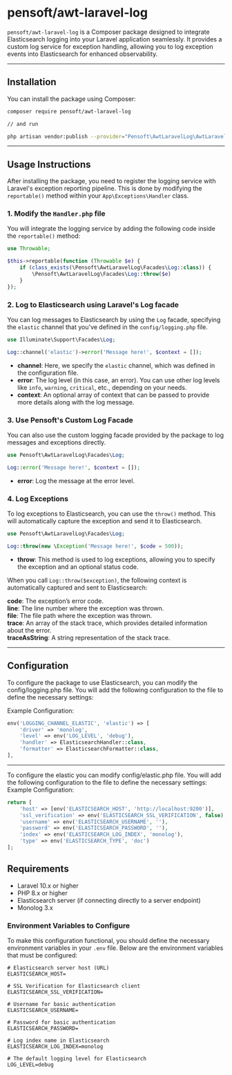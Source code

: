 # pensoft/awt-laravel-log

`pensoft/awt-laravel-log` is a Composer package designed to integrate Elasticsearch logging into your Laravel application seamlessly. It provides a custom log service for exception handling, allowing you to log exception events into Elasticsearch for enhanced observability.

---

## Installation

You can install the package using Composer:

```bash
composer require pensoft/awt-laravel-log

// and run 

php artisan vendor:publish --provider="Pensoft\AwtLaravelLog\AwtLaravelLogServiceProvider"
```

---

## Usage Instructions

After installing the package, you need to register the logging service with Laravel's exception reporting pipeline. This is done by modifying the `reportable()` method within your `App\Exceptions\Handler` class.

### 1. Modify the `Handler.php` file
You will integrate the logging service by adding the following code inside the `reportable()` method:

```php
use Throwable;

$this->reportable(function (Throwable $e) {
    if (class_exists(\Pensoft\AwtLaravelLog\Facades\Log::class)) {
        \Pensoft\AwtLaravelLog\Facades\Log::throw($e)
    }
});
```

### 2. Log to Elasticsearch using Laravel's Log facade

You can log messages to Elasticsearch by using the `Log` facade, specifying the `elastic` channel that you've defined in the `config/logging.php` file.

```php
use Illuminate\Support\Facades\Log;

Log::channel('elastic')->error('Message here!', $context = []);
```

- **channel**: Here, we specify the `elastic` channel, which was defined in the configuration file.
- **error**: The log level (in this case, an error). You can use other log levels like `info`, `warning`, `critical`, etc., depending on your needs.
- **context**: An optional array of context that can be passed to provide more details along with the log message.

### 3. Use Pensoft's Custom Log Facade

You can also use the custom logging facade provided by the package to log messages and exceptions directly.

```php
use Pensoft\AwtLaravelLog\Facades\Log;

Log::error('Message here!', $context = []);
```

- **error**: Log the message at the error level.

### 4. Log Exceptions

To log exceptions to Elasticsearch, you can use the `throw()` method. This will automatically capture the exception and send it to Elasticsearch.

```php
use Pensoft\AwtLaravelLog\Facades\Log;

Log::throw(new \Exception('Message here!', $code = 500));
```

- **throw**: This method is used to log exceptions, allowing you to specify the exception and an optional status code.

When you call `Log::throw($exception)`, the following context is automatically captured and sent to Elasticsearch:

**code**: The exception’s error code.  
**line**: The line number where the exception was thrown.  
**file**: The file path where the exception was thrown.  
**trace**: An array of the stack trace, which provides detailed information about the error.  
**traceAsString**: A string representation of the stack trace.  

---

## Configuration
To configure the package to use Elasticsearch, you can modify the config/logging.php file. You will add the following configuration to the file to define the necessary settings:

Example Configuration:
```php
env('LOGGING_CHANNEL_ELASTIC', 'elastic') => [
    'driver' => 'monolog',
    'level' => env('LOG_LEVEL', 'debug'),
    'handler' => ElasticsearchHandler::class,
    'formatter' => ElasticsearchFormatter::class,
],
```
---

To configure the elastic you can modify config/elastic.php file. You will add the following configuration to the file to define the necessary settings:
Example Configuration:
```php
return [
    'host' => [env('ELASTICSEARCH_HOST', 'http://localhost:9200')],
    'ssl_verification' => env('ELASTICSEARCH_SSL_VERIFICATION', false),
    'username' => env('ELASTICSEARCH_USERNAME', ''),
    'password' => env('ELASTICSEARCH_PASSWORD', ''),
    'index' => env('ELASTICSEARCH_LOG_INDEX', 'monolog'),
    'type' => env('ELASTICSEARCH_TYPE', 'doc')
];
```

## Requirements

- Laravel 10.x or higher
- PHP 8.x or higher
- Elasticsearch server (if connecting directly to a server endpoint)
- Monolog 3.x


### Environment Variables to Configure
To make this configuration functional, you should define the necessary environment variables in your `.env` file. Below are the environment variables that must be configured:

```env
# Elasticsearch server host (URL)
ELASTICSEARCH_HOST=

# SSL Verification for Elasticsearch client
ELASTICSEARCH_SSL_VERIFICATION=

# Username for basic authentication
ELASTICSEARCH_USERNAME=

# Password for basic authentication
ELASTICSEARCH_PASSWORD=

# Log index name in Elasticsearch
ELASTICSEARCH_LOG_INDEX=monolog

# The default logging level for Elasticsearch
LOG_LEVEL=debug

```

